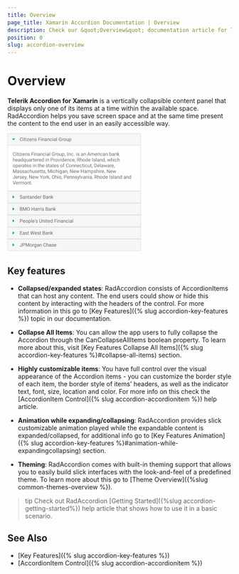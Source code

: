 ```yaml
---
title: Overview
page_title: Xamarin Accordion Documentation | Overview
description: Check our &quot;Overview&quot; documentation article for Telerik Accordion for Xamarin control.
position: 0
slug: accordion-overview
---
```


# Overview

**Telerik Accordion for Xamarin** is a vertically collapsible content panel that displays only one of its items at a time within the available space. RadAccordion helps you save screen space and at the same time present the content to the end user in an easily accessible way.

![Accordion Overview](images/accordion_overview.png)

## Key features

* **Collapsed/expanded states**: RadAccordion consists of AccordionItems that can host any content. The end users could show or hide this content by interacting with the headers of the control. For more information in this go  to [Key Features]({% slug accordion-key-features %}) topic in our documentation.

* **Collapse All Items**: You can allow the app users to fully collapse the Accordion through the CanCollapseAllItems boolean property. To learn more about this, visit [Key Features Collapse All Items]({% slug accordion-key-features %}#collapse-all-items) section.

* **Highly customizable items**: You have full control over the visual appearance of the Accordion items - you can customize the border style of each item, the border style of items' headers, as well as the indicator text, font, size, location and color. For more info on this check the [AccordionItem Control]({% slug accordion-accordionitem %}) help article.

* **Animation while expanding/collapsing**: RadAccordion provides slick customizable animation played while the expandable content is expanded/collapsed, for additional info go to [Key Features Animation]({% slug accordion-key-features %}#animation-while-expandingcollapsing) section.

* **Theming**: RadAccordion comes with built-in theming support that allows you to easily build slick interfaces with the look-and-feel of a predefined theme. To learn more about this go to [Theme Overview]({%slug common-themes-overview %}).

>tip Check out RadAccordion [Getting Started]({%slug accordion-getting-started%}) help article that shows how to use it in a basic scenario.

## See Also

- [Key Features]({% slug accordion-key-features %})
- [AccordionItem Control]({% slug accordion-accordionitem %})